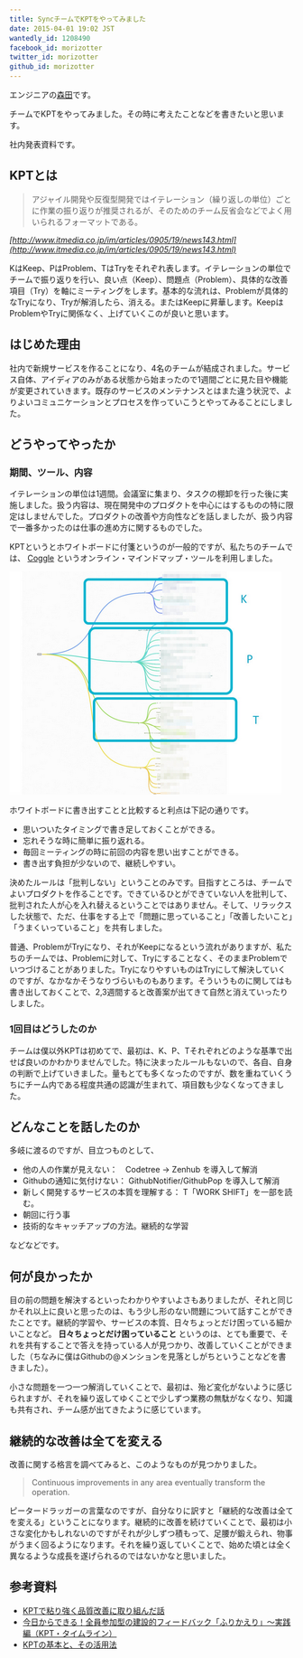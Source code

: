 ```yaml
---
title: SyncチームでKPTをやってみました
date: 2015-04-01 19:02 JST
wantedly_id: 1208490
facebook_id: morizotter
twitter_id: morizotter
github_id: morizotter
---
```


エンジニアの[森田](http://twitter.com/morizotter/)です。

チームでKPTをやってみました。その時に考えたことなどを書きたいと思います。

<script async class="speakerdeck-embed" data-id="eab824f9ec6840428bee0e56a50548cd" data-ratio="1.33159947984395" src="//speakerdeck.com/assets/embed.js"></script>

社内発表資料です。

## KPTとは

> アジャイル開発や反復型開発ではイテレーション（繰り返しの単位）ごとに作業の振り返りが推奨されるが、そのためのチーム反省会などでよく用いられるフォーマットである。

_[http://www.itmedia.co.jp/im/articles/0905/19/news143.html](http://www.itmedia.co.jp/im/articles/0905/19/news143.html)_

KはKeep、PはProblem、TはTryをそれぞれ表します。イテレーションの単位でチームで振り返りを行い、良い点（Keep）、問題点（Problem）、具体的な改善項目（Try）を軸にミーティングをします。基本的な流れは、Problemが具体的なTryになり、Tryが解消したら、消える。またはKeepに昇華します。KeepはProblemやTryに関係なく、上げていくこのが良いと思います。

## はじめた理由

社内で新規サービスを作ることになり、4名のチームが結成されました。サービス自体、アイディアのみがある状態から始まったので1週間ごとに見た目や機能が変更されていきます。既存のサービスのメンテナンスとはまた違う状況で、よりよいコミュニケーションとプロセスを作っていこうとやってみることにしました。

## どうやってやったか

### 期間、ツール、内容

イテレーションの単位は1週間。会議室に集まり、タスクの棚卸を行った後に実施しました。扱う内容は、現在開発中のプロダクトを中心にはするものの特に限定はしませんでした。プロダクトの改善や方向性などを話しましたが、扱う内容で一番多かったのは仕事の進め方に関するものでした。

KPTというとホワイトボードに付箋というのが一般的ですが、私たちのチームでは、 [Coggle](https://coggle.it/) というオンライン・マインドマップ・ツールを利用しました。

![Coggle](./images/coggle-whole.png)

ホワイトボードに書き出すことと比較すると利点は下記の通りです。

- 思いついたタイミングで書き足しておくことができる。
- 忘れそうな時に簡単に振り返れる。
- 毎回ミーティングの時に前回の内容を思い出すことができる。
- 書き出す負担が少ないので、継続しやすい。

決めたルールは「批判しない」ということのみです。目指すところは、チームでよいプロダクトを作ることです。できているひとができていない人を批判して、批判された人が心を入れ替えるということではありません。そして、リラックスした状態で、ただ、仕事をする上で「問題に思っていること」「改善したいこと」「うまくいっていること」を共有しました。

普通、ProblemがTryになり、それがKeepになるという流れがありますが、私たちのチームでは、Problemに対して、Tryにすることなく、そのままProblemでいつづけることがありました。TryになりやすいものはTryにして解決していくのですが、なかなかそうなりづらいものもあります。そういうものに関してはも書き出しておくことで、2,3週間すると改善案が出てきて自然と消えていったりしました。

### 1回目はどうしたのか

チームは僕以外KPTは初めてで、最初は、K、P、Tそれぞれどのような基準で出せば良いのかわかりませんでした。特に決まったルールもないので、各自、自身の判断で上げていきました。量もとても多くなったのですが、数を重ねていくうちにチーム内である程度共通の認識が生まれて、項目数も少なくなってきました。

## どんなことを話したのか

多岐に渡るのですが、目立つものとして、

- 他の人の作業が見えない：　Codetree -> Zenhub を導入して解消
- Githubの通知に気付けない： GithubNotifier/GithubPop を導入して解消
- 新しく開発するサービスの本質を理解する： T「WORK SHIFT」を一部を読む。
- 朝回に行う事
- 技術的なキャッチアップの方法。継続的な学習

などなどです。

## 何が良かったか

目の前の問題を解決するといったわかりやすいよさもありましたが、それと同じかそれ以上に良いと思ったのは、もう少し形のない問題について話すことができたことです。継続的学習や、サービスの本質、日々ちょっとだけ困っている細かいことなど。 **日々ちょっとだけ困っていること** というのは、とても重要で、それを共有することで答えを持っている人が見つかり、改善していくことができました（ちなみに僕はGithubの@メンションを見落としがちということなどを書きました）。

小さな問題を一つ一つ解消していくことで、最初は、殆ど変化がないように感じられますが、それを繰り返してゆくことで少しずつ業務の無駄がなくなり、知識も共有され、チーム感が出てきたように感じています。

## 継続的な改善は全てを変える

改善に関する格言を調べてみると、このようなものが見つかりました。

> Continuous improvements in any area eventually transform the operation.

ピータードラッガーの言葉なのですが、自分なりに訳すと「継続的な改善は全てを変える」ということになります。継続的に改善を続けていくことで、最初は小さな変化かもしれないのですがそれが少しずつ積もって、足腰が鍛えられ、物事がうまく回るようになります。それを繰り返していくことで、始めた頃とは全く異なるような成長を遂げられるのではないかなと思いました。

## 参考資料

- [KPTで粘り強く品質改善に取り組んだ話](http://techlife.cookpad.com/entry/2014/10/31/093305)
- [今日からできる！全員参加型の建設的フィードバック「ふりかえり」～実践編（KPT・タイムライン）](http://enterprisezine.jp/iti/detail/788)
- [KPTの基本と、その活用法](http://www.slideshare.net/esmsec/kpt-27942223)